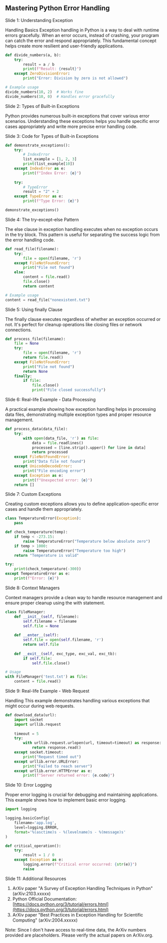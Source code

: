 ## Mastering Python Error Handling
Slide 1: Understanding Exception

Handling Basics Exception handling in Python is a way to deal with runtime errors gracefully. When an error occurs, instead of crashing, your program can catch the error and respond appropriately. This fundamental concept helps create more resilient and user-friendly applications.

```python
def divide_numbers(a, b):
    try:
        result = a / b
        print(f"Result: {result}")
    except ZeroDivisionError:
        print("Error: Division by zero is not allowed")

# Example usage
divide_numbers(10, 2)  # Works fine
divide_numbers(10, 0)  # Handles error gracefully
```

Slide 2: Types of Built-in Exceptions

Python provides numerous built-in exceptions that cover various error scenarios. Understanding these exceptions helps you handle specific error cases appropriately and write more precise error handling code.

Slide 3: Code for Types of Built-in Exceptions

```python
def demonstrate_exceptions():
    try:
        # IndexError
        list_example = [1, 2, 3]
        print(list_example[10])
    except IndexError as e:
        print(f"Index Error: {e}")
    
    try:
        # TypeError
        result = "2" + 2
    except TypeError as e:
        print(f"Type Error: {e}")

demonstrate_exceptions()
```

Slide 4: The try-except-else Pattern

The else clause in exception handling executes when no exception occurs in the try block. This pattern is useful for separating the success logic from the error handling code.

```python
def read_file(filename):
    try:
        file = open(filename, 'r')
    except FileNotFoundError:
        print("File not found")
    else:
        content = file.read()
        file.close()
        return content

# Example usage
content = read_file("nonexistent.txt")
```

Slide 5: Using finally Clause

The finally clause executes regardless of whether an exception occurred or not. It's perfect for cleanup operations like closing files or network connections.

```python
def process_file(filename):
    file = None
    try:
        file = open(filename, 'r')
        return file.read()
    except FileNotFoundError:
        print("File not found")
        return None
    finally:
        if file:
            file.close()
            print("File closed successfully")
```

Slide 6: Real-life Example - Data Processing

A practical example showing how exception handling helps in processing data files, demonstrating multiple exception types and proper resource management.

```python
def process_data(data_file):
    try:
        with open(data_file, 'r') as file:
            data = file.readlines()
            processed = [line.strip().upper() for line in data]
            return processed
    except FileNotFoundError:
        print("Data file not found")
    except UnicodeDecodeError:
        print("File encoding error")
    except Exception as e:
        print(f"Unexpected error: {e}")
    return []
```

Slide 7: Custom Exceptions

Creating custom exceptions allows you to define application-specific error cases and handle them appropriately.

```python
class TemperatureError(Exception):
    pass

def check_temperature(temp):
    if temp < -273.15:
        raise TemperatureError("Temperature below absolute zero")
    if temp > 1000:
        raise TemperatureError("Temperature too high")
    return "Temperature is valid"

try:
    print(check_temperature(-300))
except TemperatureError as e:
    print(f"Error: {e}")
```

Slide 8: Context Managers

Context managers provide a clean way to handle resource management and ensure proper cleanup using the with statement.

```python
class FileManager:
    def __init__(self, filename):
        self.filename = filename
        self.file = None
    
    def __enter__(self):
        self.file = open(self.filename, 'r')
        return self.file
    
    def __exit__(self, exc_type, exc_val, exc_tb):
        if self.file:
            self.file.close()

# Usage
with FileManager('test.txt') as file:
    content = file.read()
```

Slide 9: Real-life Example - Web Request

Handling This example demonstrates handling various exceptions that might occur during web requests.

```python
def download_data(url):
    import socket
    import urllib.request
    
    timeout = 5
    try:
        with urllib.request.urlopen(url, timeout=timeout) as response:
            return response.read()
    except socket.timeout:
        print("Request timed out")
    except urllib.error.URLError:
        print("Failed to reach server")
    except urllib.error.HTTPError as e:
        print(f"Server returned error: {e.code}")
```

Slide 10: Error Logging

Proper error logging is crucial for debugging and maintaining applications. This example shows how to implement basic error logging.

```python
import logging

logging.basicConfig(
    filename='app.log',
    level=logging.ERROR,
    format='%(asctime)s - %(levelname)s - %(message)s'
)

def critical_operation():
    try:
        result = 1 / 0
    except Exception as e:
        logging.error(f"Critical error occurred: {str(e)}")
        raise
```

Slide 11: Additional Resources

1.  ArXiv paper "A Survey of Exception Handling Techniques in Python" (arXiv:2103.xxxxx)
2.  Python Official Documentation: [https://docs.python.org/3/tutorial/errors.html](https://docs.python.org/3/tutorial/errors.html)
3.  ArXiv paper "Best Practices in Exception Handling for Scientific Computing" (arXiv:2004.xxxxx)

Note: Since I don't have access to real-time data, the ArXiv numbers provided are placeholders. Please verify the actual papers on ArXiv.org.

